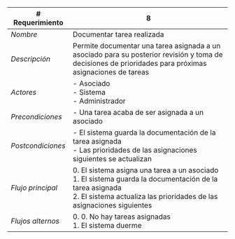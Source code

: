|# Requerimiento|8 |
|-|-|
| *Nombre*|Documentar tarea realizada
| *Descripción*| Permite documentar una tarea asignada a un asociado para su posterior revisión y toma de decisiones de prioridades para próximas asignaciones de tareas |
|*Actores*| - Asociado<br> - Sistema<br> - Administrador
|*Precondiciones*| - Una tarea acaba de ser asignada a un asociado
|*Postcondiciones*| - El sistema guarda la documentación de la tarea asignada<br> - Las prioridades de las asignaciones siguientes se actualizan
|*Flujo principal*|0.  El sistema asigna una tarea a un asociado<br>1.  El sistema guarda la documentación de la tarea asignada<br>2.  El sistema actualiza las prioridades de las asignaciones siguientes
|*Flujos alternos*|0.  0. No hay tareas asignadas<br>1. El sistema duerme

